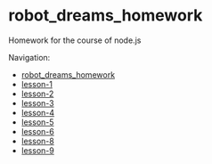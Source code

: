# robot_dreams_homework

Homework for the course of node.js

Navigation:
- [robot_dreams_homework](#robot_dreams_homework)
- [lesson-1](./lessons-1_architecture/readme.md)
- [lesson-2](./lesson-2_networking/readme.md)
- [lesson-3](./lesson-3_docker/readme.md)
- [lesson-4](./lesson-4_express/readme.md)
- [lesson-5](./lesson-5_nestjs/readme.md)
- [lesson-6](./lesson-6_advance-nestjs/readme.md)
- [lesson-8](./lesson-8_advance-nestjs/readme.md)
- [lesson-9](./lesson-9_ws-rxjs/readme.md)
